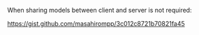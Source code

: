 When sharing models between client and server is not required:

https://gist.github.com/masahirompp/3c012c8721b70821fa45